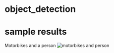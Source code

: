 # object_detection

# sample results

Motorbikes and a person
![motorbikes and person](http://imgur.com/a/zkJ4Z "")
